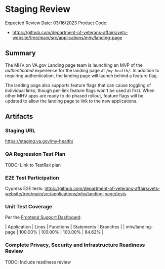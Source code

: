 # Staging Review

Expected Review Date: 03/16/2023
Product Code:
- https://github.com/department-of-veterans-affairs/vets-website/tree/main/src/applications/mhv/landing-page

## Summary

The MHV on VA.gov Landing page team is launching an MVP of the *authenticated*
experience for the landing page at `/my-health/`. In addition to requiring
authentication, the landing page will launch behind a feature flag.

The landing page also supports feature flags that can cause toggling of
individual links, though per-link feature flags won't be used at first. When
other MHV apps are ready to do phased rollout, feature flags will be updated to
allow the landing page to link to the new applications.

## Artifacts

### Staging URL

<https://staging.va.gov/my-health/>


### QA Regression Test Plan

TODO: Link to TestRail plan


### E2E Test Participation

Cypress E2E tests: <https://github.com/department-of-veterans-affairs/vets-website/tree/main/src/applications/mhv/landing-page/tests>

### Unit Test Coverage

Per the [Frontend Support Dashboard](https://department-of-veterans-affairs.github.io/veteran-facing-services-tools/frontend-support-dashboard/unit-test-coverage-report/):

| Application |	Lines |	Functions |	Statements | Branches |
| mhv/landing-page | 100.00%	| 100.00%	| 100.00%	| 84.62% |

### Complete Privacy, Security and Infrastructure Readiness Review

TODO: Include readiness review